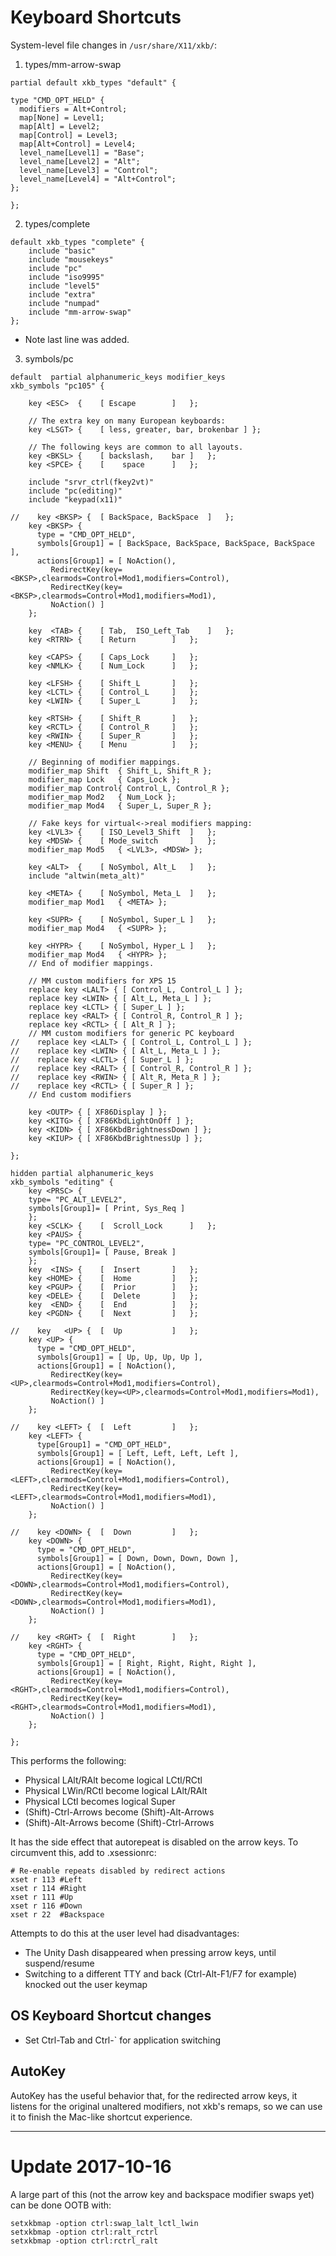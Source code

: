# Keyboard Shortcuts

System-level file changes in `/usr/share/X11/xkb/`:

1. types/mm-arrow-swap
```
partial default xkb_types "default" {

type "CMD_OPT_HELD" {
  modifiers = Alt+Control;
  map[None] = Level1;
  map[Alt] = Level2;
  map[Control] = Level3;
  map[Alt+Control] = Level4;
  level_name[Level1] = "Base";
  level_name[Level2] = "Alt";
  level_name[Level3] = "Control";
  level_name[Level4] = "Alt+Control";
};

};
```
2. types/complete
```
default xkb_types "complete" {
    include "basic"
    include "mousekeys"
    include "pc"
    include "iso9995"
    include "level5"
    include "extra"
    include "numpad"
    include "mm-arrow-swap"
};
```
- Note last line was added.
3. symbols/pc
```
default  partial alphanumeric_keys modifier_keys
xkb_symbols "pc105" {

    key <ESC>  {	[ Escape		]	};

    // The extra key on many European keyboards:
    key <LSGT> {	[ less, greater, bar, brokenbar ] };

    // The following keys are common to all layouts.
    key <BKSL> {	[ backslash,	bar	]	};
    key <SPCE> {	[ 	 space		]	};

    include "srvr_ctrl(fkey2vt)"
    include "pc(editing)"
    include "keypad(x11)"

//    key <BKSP> {	[ BackSpace, BackSpace	]	};
    key <BKSP> {
      type = "CMD_OPT_HELD",
      symbols[Group1] = [ BackSpace, BackSpace, BackSpace, BackSpace ],
      actions[Group1] = [ NoAction(),
         RedirectKey(key=<BKSP>,clearmods=Control+Mod1,modifiers=Control),
         RedirectKey(key=<BKSP>,clearmods=Control+Mod1,modifiers=Mod1),
         NoAction() ]
    };

    key  <TAB> {	[ Tab,	ISO_Left_Tab	]	};
    key <RTRN> {	[ Return		]	};

    key <CAPS> {	[ Caps_Lock		]	};
    key <NMLK> {	[ Num_Lock 		]	};

    key <LFSH> {	[ Shift_L		]	};
    key <LCTL> {	[ Control_L		]	};
    key <LWIN> {	[ Super_L		]	};

    key <RTSH> {	[ Shift_R		]	};
    key <RCTL> {	[ Control_R		]	};
    key <RWIN> {	[ Super_R		]	};
    key <MENU> {	[ Menu			]	};

    // Beginning of modifier mappings.
    modifier_map Shift  { Shift_L, Shift_R };
    modifier_map Lock   { Caps_Lock };
    modifier_map Control{ Control_L, Control_R };
    modifier_map Mod2   { Num_Lock };
    modifier_map Mod4   { Super_L, Super_R };

    // Fake keys for virtual<->real modifiers mapping:
    key <LVL3> {	[ ISO_Level3_Shift	]	};
    key <MDSW> {	[ Mode_switch 		]	};
    modifier_map Mod5   { <LVL3>, <MDSW> };

    key <ALT>  {	[ NoSymbol, Alt_L	]	};
    include "altwin(meta_alt)"

    key <META> {	[ NoSymbol, Meta_L	]	};
    modifier_map Mod1   { <META> };

    key <SUPR> {	[ NoSymbol, Super_L	]	};
    modifier_map Mod4   { <SUPR> };

    key <HYPR> {	[ NoSymbol, Hyper_L	]	};
    modifier_map Mod4   { <HYPR> };
    // End of modifier mappings.

    // MM custom modifiers for XPS 15
    replace key <LALT> { [ Control_L, Control_L ] };
    replace key <LWIN> { [ Alt_L, Meta_L ] };
    replace key <LCTL> { [ Super_L ] };
    replace key <RALT> { [ Control_R, Control_R ] };
    replace key <RCTL> { [ Alt_R ] };
    // MM custom modifiers for generic PC keyboard
//    replace key <LALT> { [ Control_L, Control_L ] };
//    replace key <LWIN> { [ Alt_L, Meta_L ] };
//    replace key <LCTL> { [ Super_L ] };
//    replace key <RALT> { [ Control_R, Control_R ] };
//    replace key <RWIN> { [ Alt_R, Meta_R ] };
//    replace key <RCTL> { [ Super_R ] };
    // End custom modifiers

    key <OUTP> { [ XF86Display ] };
    key <KITG> { [ XF86KbdLightOnOff ] };
    key <KIDN> { [ XF86KbdBrightnessDown ] };
    key <KIUP> { [ XF86KbdBrightnessUp ] };

};

hidden partial alphanumeric_keys
xkb_symbols "editing" {
    key <PRSC> {
	type= "PC_ALT_LEVEL2",
	symbols[Group1]= [ Print, Sys_Req ]
    };
    key <SCLK> {	[  Scroll_Lock		]	};
    key <PAUS> {
	type= "PC_CONTROL_LEVEL2",
	symbols[Group1]= [ Pause, Break ]
    };
    key  <INS> {	[  Insert		]	};
    key <HOME> {	[  Home			]	};
    key <PGUP> {	[  Prior		]	};
    key <DELE> {	[  Delete		]	};
    key  <END> {	[  End			]	};
    key <PGDN> {	[  Next			]	};

//    key   <UP> {	[  Up			]	};
    key <UP> {
      type = "CMD_OPT_HELD",
      symbols[Group1] = [ Up, Up, Up, Up ],
      actions[Group1] = [ NoAction(),
         RedirectKey(key=<UP>,clearmods=Control+Mod1,modifiers=Control),
         RedirectKey(key=<UP>,clearmods=Control+Mod1,modifiers=Mod1),
         NoAction() ]
    };

//    key <LEFT> {	[  Left			]	};
    key <LEFT> {
      type[Group1] = "CMD_OPT_HELD",
      symbols[Group1] = [ Left, Left, Left, Left ],
      actions[Group1] = [ NoAction(),
         RedirectKey(key=<LEFT>,clearmods=Control+Mod1,modifiers=Control),
         RedirectKey(key=<LEFT>,clearmods=Control+Mod1,modifiers=Mod1),
         NoAction() ]
    };

//    key <DOWN> {	[  Down 	 	]	};
    key <DOWN> {
      type = "CMD_OPT_HELD",
      symbols[Group1] = [ Down, Down, Down, Down ],
      actions[Group1] = [ NoAction(),
         RedirectKey(key=<DOWN>,clearmods=Control+Mod1,modifiers=Control),
         RedirectKey(key=<DOWN>,clearmods=Control+Mod1,modifiers=Mod1),
         NoAction() ]
    };

//    key <RGHT> {	[  Right		]	};
    key <RGHT> {
      type = "CMD_OPT_HELD",
      symbols[Group1] = [ Right, Right, Right, Right ],
      actions[Group1] = [ NoAction(),
         RedirectKey(key=<RGHT>,clearmods=Control+Mod1,modifiers=Control),
         RedirectKey(key=<RGHT>,clearmods=Control+Mod1,modifiers=Mod1),
         NoAction() ]
    };

};
```

This performs the following:

- Physical LAlt/RAlt become logical LCtl/RCtl
- Physical LWin/RCtl become logical LAlt/RAlt
- Physical LCtl becomes logical Super
- (Shift)-Ctrl-Arrows become (Shift)-Alt-Arrows
- (Shift)-Alt-Arrows become (Shift)-Ctrl-Arrows

It has the side effect that autorepeat is disabled on the arrow keys. To circumvent this, add to .xsessionrc:

```
# Re-enable repeats disabled by redirect actions
xset r 113 #Left
xset r 114 #Right
xset r 111 #Up
xset r 116 #Down
xset r 22  #Backspace
```

Attempts to do this at the user level had disadvantages:
- The Unity Dash disappeared when pressing arrow keys, until suspend/resume
- Switching to a different TTY and back (Ctrl-Alt-F1/F7 for example) knocked out the user keymap

## OS Keyboard Shortcut changes
- Set Ctrl-Tab and Ctrl-\` for application switching

## AutoKey
AutoKey has the useful behavior that, for the redirected arrow keys, it listens for the original unaltered modifiers, not xkb's remaps, so we can use it to finish the Mac-like shortcut experience.

----

# Update 2017-10-16

A large part of this (not the arrow key and backspace modifier swaps yet) can be done OOTB with:
```
setxkbmap -option ctrl:swap_lalt_lctl_lwin
setxkbmap -option ctrl:ralt_rctrl
setxkbmap -option ctrl:rctrl_ralt
```
